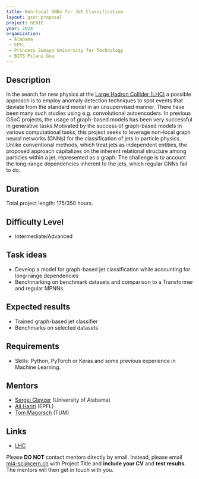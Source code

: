 ```yaml
---
title: Non-local GNNs for Jet Classification
layout: gsoc_proposal
project: GENIE
year: 2024
organization:
 - Alabama
 - EPFL
 - Princess Sumaya University for Technology
 - BITS Pilani Goa
---
```


## Description
In the search for new physics at the [Large Hadron Collider (LHC)](https://home.cern/science/accelerators/large-hadron-collider) a possible approach is to employ anomaly detection techniques to spot events that deviate from the standard model in an unsupervised manner. There have been many such studies using e.g. convolutional autoencoders. In previous GSoC projects, the usage of graph-based models has been very successful in generative tasks.Motivated by the success of graph-based models in various computational tasks, this project seeks to leverage non-local graph neural networks (GNNs) for the classification of jets in particle physics. Unlike conventional methods, which treat jets as independent entities, the proposed approach capitalizes on the inherent relational structure among particles within a jet, represented as a graph. The challenge is to account the long-range dependencies inherent to the jets, which regular GNNs fail to do. 


## Duration

Total project length: 175/350 hours.

## Difficulty Level
  * Intermediate/Advanced

## Task ideas
  * Develop a model for graph-based jet classification while accounting for long-range dependencies 
  * Benchmarking on benchmark datasets and comparison to a Transformer and regular MPNNs 
 
## Expected results
  * Trained graph-based jet classifier
  * Benchmarks on selected datasets

<!-- ## Test 
Please use [this link](https://docs.google.com/document/d/142YpKV7fJ49zaBZkSBekbBzw43KD71No2K_Jd-n5Neo/edit?usp=sharing) to access the test for this project. -->
  
## Requirements 
  * Skills: Python, PyTorch or Keras and some previous experience in Machine Learning. 


## Mentors
  * [Sergei Gleyzer](mailto:ml4-sci@cern.ch) (University of Alabama)
  * [Ali Hariri](mailto:ml4-sci@cern.ch) (EPFL)
  * [Tom Magorsch](mailto:ml4-sci@cern.ch) (TUM)
 

## Links
  * [LHC](https://home.cern/science/accelerators/large-hadron-collider)

Please **DO NOT** contact mentors directly by email. Instead, please email [ml4-sci@cern.ch](mailto:ml4-sci@cern.ch) with Project Title and **include your CV** and **test results**. The mentors will then get in touch with you.

